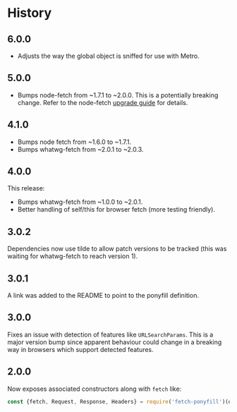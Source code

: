 # History

## 6.0.0

 - Adjusts the way the global object is sniffed for use with Metro.

## 5.0.0

 - Bumps node-fetch from ~1.7.1 to ~2.0.0. This is a potentially breaking
   change. Refer to the node-fetch [upgrade guide](https://github.com/bitinn/node-fetch/blob/master/UPGRADE-GUIDE.md)
   for details.

## 4.1.0

 - Bumps node fetch from ~1.6.0 to ~1.7.1.
 - Bumps whatwg-fetch from ~2.0.1 to ~2.0.3.

## 4.0.0

This release:

 - Bumps whatwg-fetch from ~1.0.0 to ~2.0.1.
 - Better handling of self/this for browser fetch (more testing friendly).

## 3.0.2

Dependencies now use tilde to allow patch versions to be tracked (this was
waiting for whatwg-fetch to reach version 1).

## 3.0.1

A link was added to the README to point to the ponyfill definition.

## 3.0.0

Fixes an issue with detection of features like `URLSearchParams`. This is a
major version bump since apparent behaviour could change in a breaking way in
browsers which support detected features.

## 2.0.0

Now exposes associated constructors along with `fetch` like:

```javascript
const {fetch, Request, Response, Headers} = require('fetch-ponyfill')(options);
```
